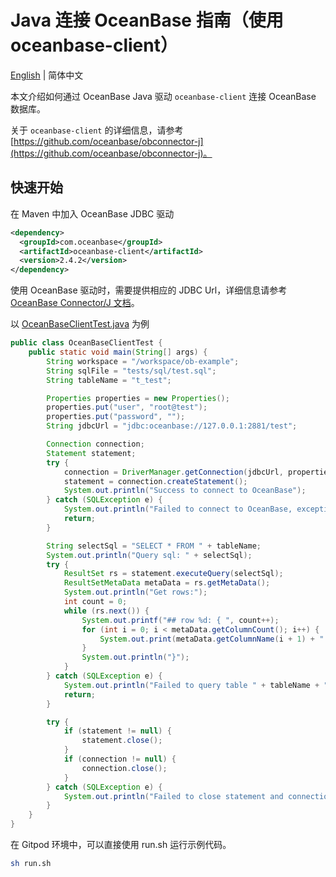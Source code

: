 # Java 连接 OceanBase 指南（使用 oceanbase-client）

[English](README.md) | 简体中文

本文介绍如何通过 OceanBase Java 驱动 `oceanbase-client` 连接 OceanBase 数据库。

关于 `oceanbase-client` 的详细信息，请参考 [https://github.com/oceanbase/obconnector-j](https://github.com/oceanbase/obconnector-j)。

## 快速开始

在 Maven 中加入 OceanBase JDBC 驱动

```xml
<dependency>
  <groupId>com.oceanbase</groupId>
  <artifactId>oceanbase-client</artifactId>
  <version>2.4.2</version>
</dependency>
```

使用 OceanBase 驱动时，需要提供相应的 JDBC Url，详细信息请参考 [OceanBase Connector/J 文档](https://www.oceanbase.com/docs/oceanbase-connector-j-cn)。

以 [OceanBaseClientTest.java](src/main/java/com/oceanbase/example/OceanBaseClientTest.java) 为例

```java
public class OceanBaseClientTest {
    public static void main(String[] args) {
        String workspace = "/workspace/ob-example";
        String sqlFile = "tests/sql/test.sql";
        String tableName = "t_test";

        Properties properties = new Properties();
        properties.put("user", "root@test");
        properties.put("password", "");
        String jdbcUrl = "jdbc:oceanbase://127.0.0.1:2881/test";

        Connection connection;
        Statement statement;
        try {
            connection = DriverManager.getConnection(jdbcUrl, properties);
            statement = connection.createStatement();
            System.out.println("Success to connect to OceanBase");
        } catch (SQLException e) {
            System.out.println("Failed to connect to OceanBase, exception: " + e.getMessage());
            return;
        }

        String selectSql = "SELECT * FROM " + tableName;
        System.out.println("Query sql: " + selectSql);
        try {
            ResultSet rs = statement.executeQuery(selectSql);
            ResultSetMetaData metaData = rs.getMetaData();
            System.out.println("Get rows:");
            int count = 0;
            while (rs.next()) {
                System.out.printf("## row %d: { ", count++);
                for (int i = 0; i < metaData.getColumnCount(); i++) {
                    System.out.print(metaData.getColumnName(i + 1) + ": " + rs.getObject(i + 1) + "; ");
                }
                System.out.println("}");
            }
        } catch (SQLException e) {
            System.out.println("Failed to query table " + tableName + ", exception: " + e.getMessage());
            return;
        }

        try {
            if (statement != null) {
                statement.close();
            }
            if (connection != null) {
                connection.close();
            }
        } catch (SQLException e) {
            System.out.println("Failed to close statement and connection, exception: " + e.getMessage());
        }
    }
}
```

在 Gitpod 环境中，可以直接使用 run.sh 运行示例代码。

```bash
sh run.sh
```
